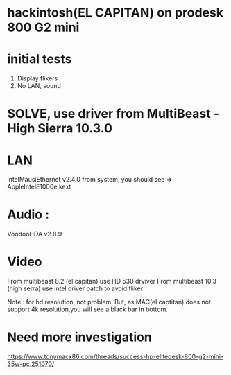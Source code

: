 

# hackintosh(EL CAPITAN) on prodesk 800 G2 mini 


# initial tests 
1. Display flikers
2. No LAN, sound 

# SOLVE, use driver from MultiBeast - High Sierra 10.3.0 

# LAN 
intelMausiEthernet v2.4.0 
from system, you should see => AppleIntelE1000e.kext

# Audio : 
VoodooHDA v2.8.9

# Video
From multibeast 8.2 (el capitan) use HD 530 drviver 
From multibeast 10.3 (high serra) use intel driver patch to avoid fliker 

Note : for hd resolution, not problem. But, as MAC(el captitan) does not support 4k resolution,you will see a black bar in bottom.  

# Need more investigation 

https://www.tonymacx86.com/threads/success-hp-elitedesk-800-g2-mini-35w-pc.251070/

